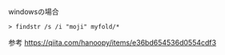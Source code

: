windowsの場合
```
> findstr /s /i "moji" myfold/*
```

参考
https://qiita.com/hanoopy/items/e36bd654536d0554cdf3
